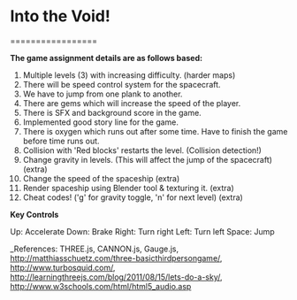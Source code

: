 # Into the Void!
=================

**The game assignment details are as follows based:**

1. Multiple levels (3) with increasing difficulty. (harder maps)
2. There will be speed control system for the spacecraft.
3. We have to jump from one plank to another.
3. There are gems which will increase the speed of the player.
4. There is SFX and background score in the game.
5. Implemented good story line for the game.
6. There is oxygen which runs out after some time. Have to finish the game before time runs out.
7. Collision with 'Red blocks' restarts the level. (Collision detection!)
8. Change gravity in levels. (This will affect the jump of the spacecraft) (extra)
9. Change the speed of the spaceship (extra)
10. Render spaceship using Blender tool & texturing it. (extra)
11. Cheat codes! ('g' for gravity toggle, 'n' for next level) (extra)

**Key Controls**

Up: Accelerate
Down: Brake
Right: Turn right
Left: Turn left
Space: Jump


_References: THREE.js, CANNON.js, Gauge.js, http://matthiasschuetz.com/three-basicthirdpersongame/, http://www.turbosquid.com/, http://learningthreejs.com/blog/2011/08/15/lets-do-a-sky/, http://www.w3schools.com/html/html5_audio.asp

